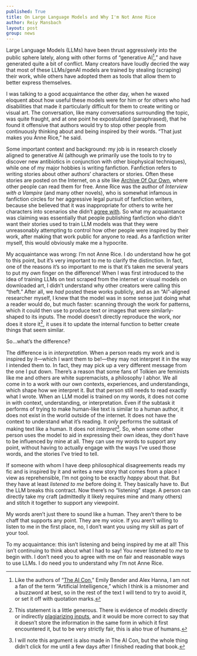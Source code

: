 ```yaml
---
published: True
title: On Large Language Models and Why I'm Not Anne Rice
author: Reiy Mansbach
layout: post
group: news
---
```


Large Language Models (LLMs) have been thrust aggressively into the public sphere lately, along with other forms of “generative AI[^fn1],” and have generated quite a bit of conflict.  Many creators have loudly decried the way that most of these LLMs/genAI models are trained by stealing (scraping) their work, while others have adopted them as tools that allow them to better express themselves.

I was talking to a good acquaintance the other day, when he waxed eloquent about how useful these models were for him or for others who had disabilities that made it particularly difficult for them to create writing or visual art.  The conversation, like many conversations surrounding the topic, was quite fraught, and at one point he expostulated (paraphrased), that he found it offensive that authors would try to stop other people from continuously thinking about and being inspired by their words.  “That just makes you Anne Rice,” he said.

Some important context and background: my job is in research closely aligned to generative AI (although we primarily use the tools to try to discover new antibiotics in conjunction with other biophysical techniques), while one of my major hobbies is writing fanfiction.  Fanfiction refers to writing stories about other authors’ characters or stories.  Often these stories are posted on the Internet, on a site like [Archive Of Our Own](http://archiveofourown.org/), where other people can read them for free. Anne Rice was the author of *Interview with a Vampire* (and many other novels), who is somewhat infamous in fanfiction circles for her aggressive legal pursuit of fanfiction writers, because she believed that it was inappropriate for others to write her characters into scenarios she didn’t [agree with](https://kotaku.com/it-used-to-be-perilous-to-write-fanfiction-1826083509). So what my acquaintance was claiming was essentially that people publishing fanfiction who didn’t want their stories used to train LLM models was that they were unreasonably attempting to control how other people were inspired by their work, after making that work public for anyone to read.  As a fanfiction writer myself, this would obviously make me a hypocrite.

My acquaintance was wrong: I’m not Anne Rice.  I do understand how he got to this point, but it’s very important to me to clarify the distinction.  In fact, one of the reasons it’s so important to me is that it’s taken me several years to put my *own* finger on the difference!  When I was first introduced to the idea of training LLMs on text scraped from the internet or visual models on downloaded art, I didn’t understand why other creators were calling this “theft.” After all, we *had* posted these works publicly, and as an “AI”-aligned researcher myself, I knew that the model was in some sense just doing what a reader would do, but much faster:  scanning through the work for patterns, which it could then use to produce text or images that were similarly-shaped to its inputs.  The model doesn’t directly reproduce the work, nor does it store it[^fn2], it uses it to update the internal function to better create things that seem similar.

So…what’s the difference?

The difference is in *interpretation*.  When a person reads my work and is inspired by it—which I want them to be!—they may not interpret it in the way I intended them to.  In fact, they may pick up a very different message from the one I put down.  There’s a reason that some fans of Tolkien are feminists like me and others are white supremacists, a philosophy I abhor.  We all come in to a work with our own contexts, experiences, and understandings, which shape how we interpret it.  But that person still needs to read exactly what I wrote.  When an LLM model is trained on my words, it does not come in with context, understanding, or interpretation.  Even if the subtask it performs of trying to make human-like text is similar to a human author, it does not exist in the world outside of the internet.  It does not have the context to understand what it’s reading. It *only* performs the subtask of making text like a human.  It does not *interpret*[^fn3].  So, when some other person uses the model to aid in expressing their own ideas, they don’t have to be influenced by mine at all.  They can use my words to support any point, without having to actually engage with the ways I’ve used those words, and the stories I’ve tried to tell.  

If someone with whom I have deep philosophical disagreements reads my fic and is inspired by it and writes a new story that comes from a place I view as reprehensible, I’m not going to be exactly *happy* about that.  But they have at least *listened to me* before doing it.  They basically have to.  But the LLM breaks this contract.  Now there’s no “listening” stage.  A person can directly take my craft (admittedly it likely requires mine and many others) and stitch it together to support any viewpoint.  

My words aren’t just there to sound like a human.  They aren’t there to be chaff that supports any point.  They are my voice.  If you aren’t willing to listen to me in the first place, no, I don’t want you using my skill as part of your tool.

To my acquaintance: this isn’t listening and being inspired by me at all!  This isn’t continuing to think about what I had to say!  You never listened to *me* to begin with.  I don’t need you to agree with me on fair and reasonable ways to use LLMs.  I do need you to understand why I’m not Anne Rice.

[^fn1]: Like the authors of “[The AI Con](https://thecon.ai/),” Emily Bender and Alex Hanna, I am not a fan of the term “Artificial Intelligence,” which I think is a misnomer and a buzzword at best, so in the rest of the text I will tend to try to avoid it, or set it off with quotation marks.

[^fn2]: This statement is a little generous. There is evidence of models directly or indirectly [plagiarizing inputs](https://dl-acm-org.lib-ezproxy.concordia.ca/doi/10.1145/3543507.3583199), and it would be more correct to say that it doesn’t store the information in the same form in which it first encountered it, but to be very strictly fair, this is also true of humans.

[^fn3]: I will note this argument is also made in The AI Con, but the whole thing didn’t click for me until a few days after I finished reading that book.
